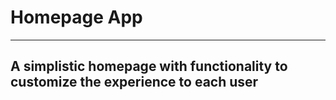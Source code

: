 # Homepage App

---

## A simplistic homepage with functionality to customize the experience to each user
